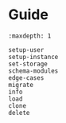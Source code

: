 # Guide

```{toctree}
:maxdepth: 1

setup-user
setup-instance
set-storage
schema-modules
edge-cases
migrate
info
load
clone
delete
```
